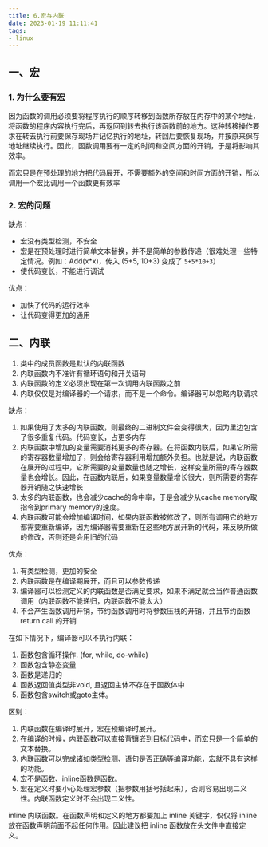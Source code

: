 ```yaml
---
title: 6.宏与内联
date: 2023-01-19 11:11:41
tags:
- linux
---
```


## 一、宏

### 1. 为什么要有宏

因为函数的调用必须要将程序执行的顺序转移到函数所存放在内存中的某个地址，将函数的程序内容执行完后，再返回到转去执行该函数前的地方。这种转移操作要求在转去执行前要保存现场并记忆执行的地址，转回后要恢复现场，并按原来保存地址继续执行。因此，函数调用要有一定的时间和空间方面的开销，于是将影响其效率。

而宏只是在预处理的地方把代码展开，不需要额外的空间和时间方面的开销，所以调用一个宏比调用一个函数更有效率

### 2. 宏的问题

缺点：

- 宏没有类型检测，不安全
- 宏是在预处理时进行简单文本替换，并不是简单的参数传递（很难处理一些特定情况。例如：Add(x*x)，传入 (5+5, 10+3) 变成了 `5+5*10+3`）
- 使代码变长，不能进行调试

优点：

- 加快了代码的运行效率
- 让代码变得更加的通用

## 二、内联

1. 类中的成员函数是默认的内联函数
2. 内联函数内不准许有循环语句和开关语句
3. 内联函数的定义必须出现在第一次调用内联函数之前
4. 内联仅仅是对编译器的一个请求，而不是一个命令。编译器可以忽略内联请求

缺点：

1.  如果使用了太多的内联函数，则最终的二进制文件会变得很大，因为里边包含了很多重复代码。代码变长，占更多内存
2. 内联函数中增加的变量需要消耗更多的寄存器。在将函数内联后，如果它所需的寄存器数量增加了，则会给寄存器利用增加额外负担。也就是说，内联函数在展开的过程中，它所需要的变量数量也随之增长，这样变量所需的寄存器数量也会增长。因此，在函数内联后，如果变量数量增长很大，则所需要的寄存器开销随之快速增长
3. 太多的内联函数，也会减少cache的命中率，于是会减少从cache memory取指令到primary memory的速度。
4. 内联函数可能会增加编译时间，如果内联函数被修改了，则所有调用它的地方都需要重新编译，因为编译器需要重新在这些地方展开新的代码，来反映所做的修改，否则还是会用旧的代码

优点：

1. 有类型检测，更加的安全
2. 内联函数是在编译期展开，而且可以参数传递
3. 编译器可以检测定义的内联函数是否满足要求，如果不满足就会当作普通函数调用（内联函数不能递归，内联函数不能太大）
4. 不会产生函数调用开销，节约函数调用时将参数压栈的开销，并且节约函数 return call 的开销

在如下情况下，编译器可以不执行内联：

1. 函数包含循环操作. (for, while, do-while)
2. 函数包含静态变量
3. 函数是递归的
4. 函数返回值类型非void, 且返回主体不存在于函数体中
5. 函数包含switch或goto主体。

区别：

1. 内联函数在编译时展开，宏在预编译时展开。
2. 在编译的时候，内联函数可以直接背镶嵌到目标代码中，而宏只是一个简单的文本替换。
3. 内联函数可以完成诸如类型检测、语句是否正确等编译功能，宏就不具有这样的功能。
4. 宏不是函数、inline函数是函数。
5. 宏在定义时要小心处理宏参数（把参数用括号括起来），否则容易出现二义性。内联函数定义时不会出现二义性。

inline 内联函数。在函数声明和定义的地方都要加上 inline 关键字，仅仅将 inline 放在函数声明前面不起任何作用。因此建议把 inline 函数放在头文件中直接定义。
